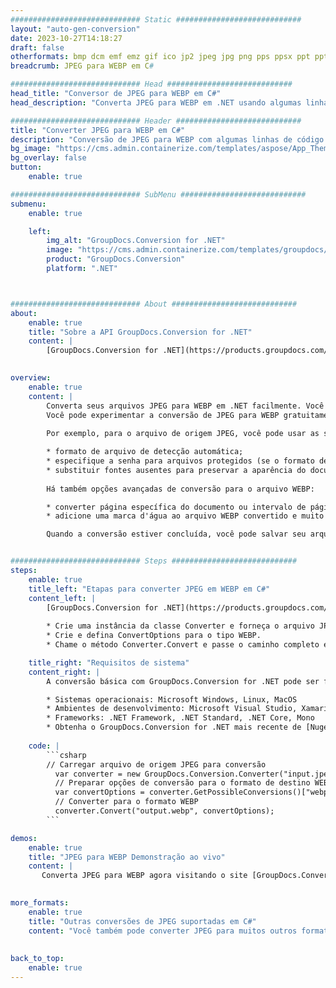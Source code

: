 ```yaml
---
############################# Static ############################
layout: "auto-gen-conversion"
date: 2023-10-27T14:18:27
draft: false
otherformats: bmp dcm emf emz gif ico jp2 jpeg jpg png pps ppsx ppt pptx psb psd svg svgz tga tif tiff webp wmf wmz
breadcrumb: JPEG para WEBP em C#

############################# Head ############################
head_title: "Conversor de JPEG para WEBP em C#"
head_description: "Converta JPEG para WEBP em .NET usando algumas linhas de código. Use a API de conversão de documentos do GroupDocs para converter mais de 160 formatos de arquivo."

############################# Header ############################
title: "Converter JPEG para WEBP em C#"
description: "Conversão de JPEG para WEBP com algumas linhas de código .NET"
bg_image: "https://cms.admin.containerize.com/templates/aspose/App_Themes/V3/images/bg/header1.png"
bg_overlay: false
button:
    enable: true

############################# SubMenu ############################
submenu:
    enable: true

    left:
        img_alt: "GroupDocs.Conversion for .NET"
        image: "https://cms.admin.containerize.com/templates/groupdocs/images/product-logos/90x90-noborder/groupdocs-conversion-net.png"
        product: "GroupDocs.Conversion"
        platform: ".NET"



############################# About ############################
about:
    enable: true
    title: "Sobre a API GroupDocs.Conversion for .NET"
    content: |
        [GroupDocs.Conversion for .NET](https://products.groupdocs.com/conversion/net/) pode ser usado para converter Microsoft Word, Excel, PowerPoint, PDF, Visio e outros formatos. GroupDocs.Conversion é uma API independente que é adequada para sistemas internos e de back-end onde é necessário alto desempenho. Não depende de nenhum software como Microsoft ou Open Office.
    

overview:
    enable: true
    content: |
        Converta seus arquivos JPEG para WEBP em .NET facilmente. Você pode usar apenas algumas linhas de código C# em qualquer plataforma de sua escolha, como - Windows, Linux, macOS.
        Você pode experimentar a conversão de JPEG para WEBP gratuitamente e avaliar a qualidade dos resultados da conversão. Juntamente com cenários de conversão de arquivo simples, você pode tentar opções mais avançadas para carregar o arquivo de origem JPEG e para salvar o resultado de saída WEBP. 
        
        Por exemplo, para o arquivo de origem JPEG, você pode usar as seguintes opções de carregamento:

        * formato de arquivo de detecção automática;
        * especifique a senha para arquivos protegidos (se o formato de arquivo suportar);
        * substituir fontes ausentes para preservar a aparência do documento.
        
        Há também opções avançadas de conversão para o arquivo WEBP:

        * converter página específica do documento ou intervalo de páginas;
        * adicione uma marca d'água ao arquivo WEBP convertido e muito mais.

        Quando a conversão estiver concluída, você pode salvar seu arquivo WEBP no caminho do arquivo local ou em qualquer armazenamento de terceiros, como FTP, Amazon S3, Google Drive, Dropbox etc. Observe - para converter JPEG para {{ TO}} não há necessidade de nenhum software adicional instalado - como MS Office, Open Office, Adobe Acrobat Reader etc.


############################# Steps ############################
steps:
    enable: true
    title_left: "Etapas para converter JPEG em WEBP em C#"
    content_left: |
        [GroupDocs.Conversion for .NET](https://products.groupdocs.com/conversion/net/) torna mais fácil para os desenvolvedores converter um arquivo JPEG para WEBP com algumas linhas de código.
        
        * Crie uma instância da classe Converter e forneça o arquivo JPEG com o caminho completo
        * Crie e defina ConvertOptions para o tipo WEBP.
        * Chame o método Converter.Convert e passe o caminho completo e o formato (WEBP) como parâmetro

    title_right: "Requisitos de sistema"
    content_right: |
        A conversão básica com GroupDocs.Conversion for .NET pode ser feita em apenas algumas etapas simples. Nossas APIs são suportadas em todas as principais plataformas e sistemas operacionais. Antes de executar o código abaixo, certifique-se de ter os seguintes pré-requisitos instalados em seu sistema.

        * Sistemas operacionais: Microsoft Windows, Linux, MacOS
        * Ambientes de desenvolvimento: Microsoft Visual Studio, Xamarin, MonoDevelop
        * Frameworks: .NET Framework, .NET Standard, .NET Core, Mono
        * Obtenha o GroupDocs.Conversion for .NET mais recente de [Nuget](https://www.nuget.org/packages/groupdocs.conversion)
         
    code: |
        ```csharp    
        // Carregar arquivo de origem JPEG para conversão
          var converter = new GroupDocs.Conversion.Converter("input.jpeg");
          // Preparar opções de conversão para o formato de destino WEBP
          var convertOptions = converter.GetPossibleConversions()["webp"].ConvertOptions;
          // Converter para o formato WEBP
          converter.Convert("output.webp", convertOptions);
        ```

demos:
    enable: true
    title: "JPEG para WEBP Demonstração ao vivo"
    content: |
       Converta JPEG para WEBP agora visitando o site [GroupDocs.Conversion App](https://products.groupdocs.app/conversion/family). A demonstração online tem as seguintes vantagens
          

more_formats:
    enable: true
    title: "Outras conversões de JPEG suportadas em C#"
    content: "Você também pode converter JPEG para muitos outros formatos de arquivo. Por favor, veja a lista abaixo."
       
       
back_to_top:
    enable: true
---
```

